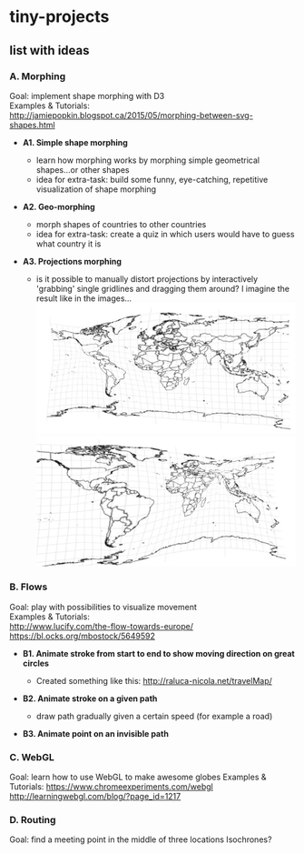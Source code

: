 # tiny-projects

## list with ideas

### A. Morphing
Goal: implement shape morphing with D3  
Examples & Tutorials:  
http://jamiepopkin.blogspot.ca/2015/05/morphing-between-svg-shapes.html

* **A1. Simple shape morphing**

   	* learn how morphing works by morphing simple geometrical shapes...or other shapes
	* idea for extra-task: build some funny, eye-catching, repetitive visualization of shape morphing

* **A2. Geo-morphing** 

	* morph shapes of countries to other countries
	* idea for extra-task: create a quiz in which users would have to guess what country it is

* **A3. Projections morphing**

	* is it possible to manually distort projections by interactively 'grabbing' single gridlines and dragging them around? I imagine the result like in the images... 
	![distortion sample 1](https://github.com/AliceR/tiny-projects/blob/master/img/distortion1.jpg "Sample 1")
	![distortion sample 2](https://github.com/AliceR/tiny-projects/blob/master/img/distortion2.jpg "Sample 2")

### B. Flows
Goal: play with possibilities to visualize movement  
Examples & Tutorials:  
http://www.lucify.com/the-flow-towards-europe/  
https://bl.ocks.org/mbostock/5649592

* **B1. Animate stroke from start to end to show moving direction on great circles**

	* Created something like this: http://raluca-nicola.net/travelMap/ 

* **B2. Animate stroke on a given path**

	* draw path gradually given a certain speed (for example a road)
	
* **B3. Animate point on an invisible path**

### C. WebGL
Goal: learn how to use WebGL to make awesome globes
Examples & Tutorials:
https://www.chromeexperiments.com/webgl
http://learningwebgl.com/blog/?page_id=1217


### D. Routing
Goal: find a meeting point in the middle of three locations
Isochrones?
